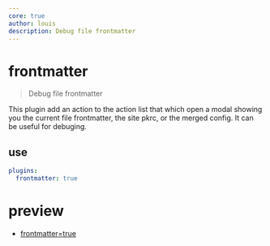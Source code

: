 ```yaml
---
core: true
author: louis
description: Debug file frontmatter
---
```

# frontmatter

> Debug file frontmatter

This plugin add an action to the action list that which open a modal showing you the current file frontmatter, the site pkrc, or the merged config. It can be useful for debuging.

## use

```yaml
plugins:
  frontmatter: true
```

# preview

- [frontmatter=true](plugins/core/frontmatter?p=frontmatter)
